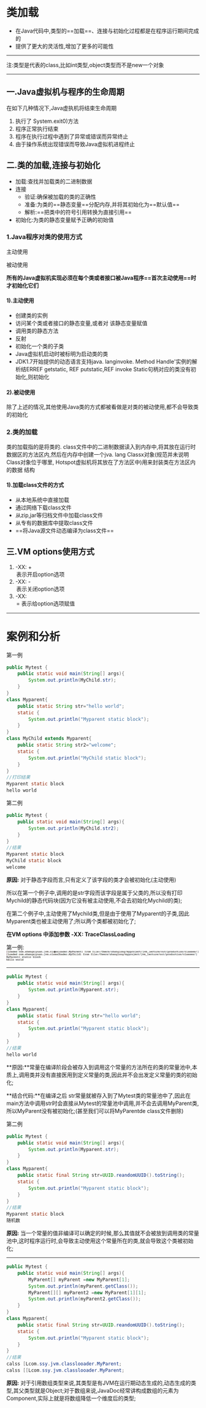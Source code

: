 # 类加载

- 在Java代码中,类型的==加载==、连接与初始化过程都是在程序运行期间完成的
- 提供了更大的灵活性,增加了更多的可能性

------------------

注:类型是代表的class,比如int类型,object类型而不是new一个对象

-------------------

## 一.Java虚拟机与程序的生命周期

在如下几种情况下,Java虚执机将结束生命周期

1. 执行了 System.exit0)方法
2. 程序正常执行结束
3. 程序在执行过程中遇到了异常或错误而异常终止
4. 由于操作系统出现错误而导致Java虚拟机进程终止

## 二.类的加载,连接与初始化

- 加载:查找并加载类的二进制数据
- 连接
  - 验证:确保被加载的类的正确性
  - 准备:为类的==静态变量==分配内存,并将其初始化为==默认值==
  - 解析:==把类中的符号引用转换为直接引用==
- 初始化:为类的静态变量赋予正确的初始值

### 1.Java程序对类的使用方式

主动使用

被动使用

**所有的Java虚拟机实现必须在每个类或者接口被Java程序==首次主动使用==时才初始化它们**

#### 1).主动使用

- 创建类的实例
- 访问某个类或者接口的静态变量,或者对 该静态变量赋值
- 调用类的静态方法
- 反射
- 初始化一个类的子类
- Java虚拟机启动时被标明为启动类的类
- JDK1.7开始提供的动态语言支持java. langinvoke. Method Handle'实例的解析结ERREF getstatic, REF putstatic,REF invoke Static句柄对应的类没有初始化,则初始化

#### 2).被动使用

除了上述的情况,其他使用Java类的方式都被看做是对类的被动使用,都不会导致类的初始化

### 2.类的加载

类的加载指的是将类的. class文件中的二进制数据读入到内存中,将其放在运行时数据区的方法区内,然后在内存中创建一个jva. lang Classx对象(规范并未说明 Class对象位于哪里, Hotspot虚拟机将其放在了方法区中)用来封装类在方法区内的数据
结构

#### 1).加载class文件的方式

- 从本地系统中直接加载
- 通过网络下载class文件
- 从zip,jar等归档文件中加载class文件
- 从专有的数据库中提取class文件
- ==将Java源文件动态编译为class文件==

## 三.VM options使用方式

1. -XX: +<option>  表示开启option选项
2. -XX: -<option>   表示关闭option选项
3. -XX: <option>=<value>   表示给option选项赋值





----------------------------------

# 案例和分析

第一例

```java
public Mytest {
    public static void main(String[] args){
        System.out.println(MyChild.str);
    }
}
class Myparent{
    public static String str="hello world";
    static {
        System.out.println("Myparent static block");
    }
}
class MyChild extends Myparent{
    public static String str2="welcome";
    static {
        System.out.println("MyChild static block");
    }
}
//打印结果
Myparent static block
hello world
```

第二例

```java
public Mytest {
    public static void main(String[] args){
        System.out.println(MyChild.str2);
    }
}
//结果
Myparent static block
MyChild static block
welcome
```

**原因:** 对于静态字段而言,只有定义了该字段的类才会被初始化(主动使用)

所以在第一个例子中,调用的是str字段而该字段是属于父类的,所以没有打印Mychild的静态代码块(因为它没有被主动使用,不会去初始化Mychild的类);

在第二个例子中,主动使用了Mychild类,但是由于使用了Myparent的子类,因此Myparent类也被主动使用了;所以两个类都被初始化了;

**在VM options 中添加参数 -XX: TraceClassLoading**

第一例:![1569748929828](1569748929828.png)

-------------------------

``` java
public Mytest {
    public static void main(String[] args){
        System.out.println(Myparent.str);
    }
}
class Myparent{
    public static final String str="hello world";
    static {
        System.out.println("Myparent static block");
    }
}
//结果
hello world
```

**原因:**常量在编译阶段会被存入到调用这个常量的方法所在的类的常量池中,本质上,调用类并没有直接医用到定义常量的类,因此并不会出发定义常量的类的初始化;

**结合代码:**在编译之后 str常量就被存入到了Mytest类的常量池中了,因此在main方法中调用str时会直接从Mytest的常量池中调用,并不会去调用MyParent类,所以MyParent没有被初始化;(甚至我们可以将MyParentde class文件删除)

第二例

``` java
public Mytest {
    public static void main(String[] args){
        System.out.println(Myparent.str);
    }
}
class Myparent{
    public static final String str=UUID.reandomUUID().toString();
    static {
        System.out.println("Myparent static block");
    }
}
//结果
Myparent static block
随机数
```

**原因:** 当一个常量的值非编译可以确定的时候,那么其值就不会被放到调用类的常量池中,这时程序运行时,会导致主动使用这个常量所在的类,就会导致这个类被初始化;

------------------------------

``` java
public Mytest {
    public static void main(String[] args){
        MyParent[] myParent =new MyParent[1];
        System.out.println(myParent.getClass());
        MyParent[][] myParent2 =new MyParent[1][1];
        System.out.println(myParent2.getClass());
    }
}
class Myparent{
    public static final String str=UUID.reandomUUID().toString();
    static {
        System.out.println("Myparent static block");
    }
}
//结果
calss [Lcom.ssy.jvm.classlooader.MyParent;
calss [[Lcom.ssy.jvm.classlooader.MyParent;
```

**原因:** 对于引用数组类型来说,其类型是有JVM在运行期动态生成的,动态生成的类型,其父类型就是Object;对于数组来说,JavaDoc经常讲构成数组的元素为Component,实际上就是将数组降低一个维度后的类型;























